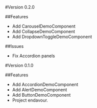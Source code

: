 #Version 0.2.0

##Features

- Add CarouselDemoComponent
- Add CollapseDemoComponent
- Add DropdownToggleDemoComponent

##Issues

- Fix Accordion panels

#Version 0.1.0

##Features

- Add AccordionDemoComponent
- Add AlertDemoComponent
- Add ButtonDemoComponent
- Project endavour.